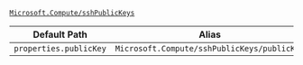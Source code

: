 [`Microsoft.Compute/sshPublicKeys`](https://docs.microsoft.com/en-us/azure/templates/microsoft.compute/sshpublickeys)

| Default Path | Alias |
|---|---|
| `properties.publicKey` | `Microsoft.Compute/sshPublicKeys/publicKey` |

